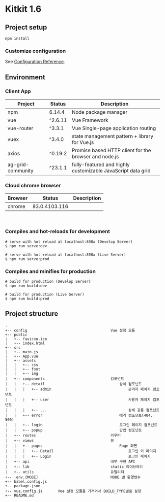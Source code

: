 # Kitkit 1.6

## Project setup
```
npm install
```

### Customize configuration
See [Configuration Reference](https://cli.vuejs.org/config/).

## Environment
### Client App
| Project | Status | Description |
|---------|--------|-------------|
| npm           | 6.14.4     | Node package manager |
| vue           | ^2.6.11    | Vue Framework |
| vue-router    | ^3.3.1     | Vue Single-page application routing |
| vuex          | ^3.4.0     | state management pattern + library for Vue.js |
| axios         | ^0.19.2    | Promise based HTTP client for the browser and node.js |
| ag-grid-community | ^23.1.1    | fully-featured and highly customizable JavaScript data grid |

### Cloud chrome browser
| Browser | Status | Description |
|---------|--------|-------------|
| chrome  | 83.0.4103.116 |      |

<br>

### Compiles and hot-reloads for development
```
# serve with hot reload at localhost:808x (Develop Server)
$ npm run serve:dev

# serve with hot reload at localhost:808x (Live Server)
$ npm run serve:prod
```

### Compiles and minifies for production
```
# build for production (Develop Server)
$ npm run build:dev

# build for production (Live Server)
$ npm run build:prod
```

## Project structure
```text
.
+-- config                                      Vue 설정 모듈
+-- public
|   +-- favicon.ico
|   +-- index.html
+-- src
|   +-- main.js
|   +-- App.vue
|   +-- assets      
|   |   +-- css          
|   |   +-- font
|   |   +-- img         
|   +-- components                              컴포넌트
|   |   +-- detail                                  상세 컴포넌트 
|   |   |   +-- admin                                   관리자 페이지 컴포넌트
|   |   |   +-- user                                    사용자 페이지 컴포넌트 
|   |   |   +-- ...                                     상세 공통 컴포넌트 
|   |   +-- error                                   에러 컴포넌트(404, 500)
|   |   +-- login                                   로그인 페이지 컴포넌트
|   |   +-- popup                                   팝업 컴포넌트
|   +-- routes                                  라우터
|   +-- views                                   뷰
|   |   +-- pages                                   Page 화면 
|   |   |   +-- Detail                                  로그인 외 페이지 
|   |   |   +-- Login                                   로그인 페이지
|   +-- api                                     내부 구현 API
|   +-- lib                                     static 라이브러리
|   +-- utils                                   유틸리티
+-- .env.[MODE]                                 MODE 별 환경변수   
+-- babel.config.js     
+-- package.json
+-- vue.config.js       Vue 설정 모듈을 가져와서 BUILD_TYPE별로 설정 
+-- README.md
```

<br>

